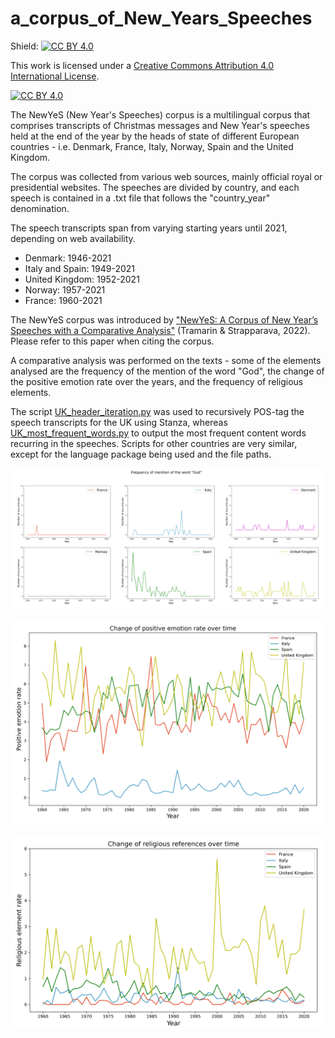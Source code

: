 # a_corpus_of_New_Years_Speeches

Shield: [![CC BY 4.0][cc-by-shield]][cc-by]

This work is licensed under a
[Creative Commons Attribution 4.0 International License][cc-by].

[![CC BY 4.0][cc-by-image]][cc-by]

[cc-by]: http://creativecommons.org/licenses/by/4.0/
[cc-by-image]: https://i.creativecommons.org/l/by/4.0/88x31.png
[cc-by-shield]: https://img.shields.io/badge/License-CC%20BY%204.0-lightgrey.svg

The NewYeS (New Year's Speeches) corpus is a multilingual corpus that comprises transcripts of Christmas messages and New Year's speeches held at the end of the year by the heads of state of different European countries - i.e. Denmark, France, Italy, Norway, Spain and the United Kingdom. 

The corpus was collected from various web sources, mainly official royal or presidential websites. The speeches are divided by country, and each speech is contained in a .txt file that follows the "country_year" denomination. 

The speech transcripts span from varying starting years until 2021, depending on web availability.
- Denmark: 1946-2021
- Italy and Spain: 1949-2021
- United Kingdom: 1952-2021
- Norway: 1957-2021
- France: 1960-2021

The NewYeS corpus was introduced by ["NewYeS: A Corpus of New Year’s Speeches with a Comparative Analysis"](http://www.lrec-conf.org/proceedings/lrec2022/workshops/PoliticalNLP/2022.politicalnlp-1.0.pdf) (Tramarin & Strapparava, 2022). Please refer to this paper when citing the corpus.

A comparative analysis was performed on the texts - some of the elements analysed are the frequency of the mention of the word "God", the change of the positive emotion rate over the years, and the frequency of religious elements.

The script [UK_header_iteration.py](https://github.com/annatramarin/a_corpus_of_New_Years_Speeches/blob/main/UK_header_iteration.py) was used to recursively POS-tag the speech transcripts for the UK using Stanza, whereas [UK_most_frequent_words.py](https://github.com/annatramarin/a_corpus_of_New_Years_Speeches/blob/main/UK_most_frequent_words.py) to output the most frequent content words recurring in the speeches. Scripts for other countries are very similar, except for the language package being used and the file paths.

![god_mentions.PNG](god_mentions.PNG)

![positive_emotion.PNG](positive_emotion.PNG)

![religious_elements.PNG](religious_elements.PNG)
